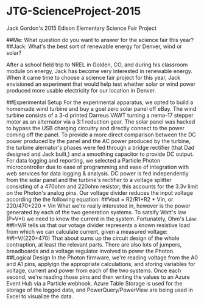 # JTG-ScienceProject-2015
Jack Gordon's 2015 Edison Elementary Science Fair Project

##Me: What question do you want to answer for the science fair this year?
##Jack: What's the best sort of renewable energy for Denver, wind or solar?

After a school field trip to NREL in Golden, CO, and during his classroom module on energy, Jack has become very interested in renewable energy.  When it came time to choose a science fair project for this year, Jack envisioned an experiment that would help test whether solar or wind power produced more usable electricity for our location in Denver.

##Experimental Setup
For the experimental apparatus, we opted to build a homemade wind turbine and buy a goal zero solar panel off eBay.  The wind turbine consists of a 3-d printed Darreus VAWT turning a nema-17 stepper motor as an alternator via a 3:1 reduction gear.  The solar panel was hacked to bypass the USB charging circuitry and directly connect to the power coming off the panel.  To provide a more direct comparison between the DC power produced by the panel and the AC power produced by the turbine, the turbine alernator's phases were fed through a bridge rectifier (that Dad designed and Jack built,) and a smoothing capacitor to provide DC output.
For data logging and reporting, we selected a Particle Photon microcontroller due to ease of programming and ease of integration with web services for data logging & analysis.  DC power is fed independently from the solar panel and the turbine's rectifier to a voltage splitter consisting of a 470ohm and 220ohm resistor; this accounts for the 3.3v limit on the Photon's analog pins.  Our voltage divider reduces the input voltage according the the following equation:
##Vout = R2/R1+R2 * Vin, or 220/470+220 * Vin
What we're really interested in, however is the power generated by each of the two generation systems.  To satsify Watt's law (P=V*I) we need to know the current in the system.  Fortunately, Ohm's Law:
##I=V/R
tells us that our votage divider represents a known resistive load from which we can calculate current, given a measured voltage:
##I=V/(220+470)
That about sums up the circuit design of the whole contraption, at least the relevant parts.  There are also lots of jumpers, breadboards and a voltage regulator involved to power the Photon.
##Logical Design
In the Photon firmware, we're reading voltage from the A0 and A1 pins, applyign the appropriate calculations, and storing variables for voltage, current and power from each of the two systems.  Once each second, we're reading those pins and then writing the values to an Azure Event Hub via a Particle webhook.  Azure Table Storage is used for the storage of the logged data, and PowerQuery/PowerView are being used in Excel to visualize the data.
